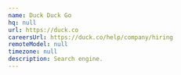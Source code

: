 ```yaml
---
name: Duck Duck Go
hq: null
url: https://duck.co
careersUrl: https://duck.co/help/company/hiring
remoteModel: null
timezone: null
description: Search engine.
---
```

